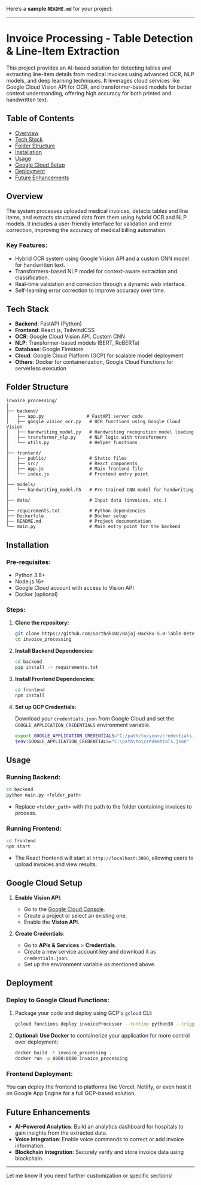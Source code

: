 Here’s a **sample `README.md`** for your project:

---

# **Invoice Processing - Table Detection & Line-Item Extraction**

This project provides an AI-based solution for detecting tables and extracting line-item details from medical invoices using advanced OCR, NLP models, and deep learning techniques. It leverages cloud services like Google Cloud Vision API for OCR, and transformer-based models for better context understanding, offering high accuracy for both printed and handwritten text.

## **Table of Contents**
- [Overview](#overview)
- [Tech Stack](#tech-stack)
- [Folder Structure](#folder-structure)
- [Installation](#installation)
- [Usage](#usage)
- [Google Cloud Setup](#google-cloud-setup)
- [Deployment](#deployment)
- [Future Enhancements](#future-enhancements)

## **Overview**

The system processes uploaded medical invoices, detects tables and line items, and extracts structured data from them using hybrid OCR and NLP models. It includes a user-friendly interface for validation and error correction, improving the accuracy of medical billing automation.

### **Key Features:**
- Hybrid OCR system using Google Vision API and a custom CNN model for handwritten text.
- Transformers-based NLP model for context-aware extraction and classification.
- Real-time validation and correction through a dynamic web interface.
- Self-learning error correction to improve accuracy over time.
  
## **Tech Stack**

- **Backend**: FastAPI (Python)
- **Frontend**: React.js, TailwindCSS
- **OCR**: Google Cloud Vision API, Custom CNN
- **NLP**: Transformer-based models (BERT, RoBERTa)
- **Database**: Google Firestore
- **Cloud**: Google Cloud Platform (GCP) for scalable model deployment
- **Others**: Docker for containerization, Google Cloud Functions for serverless execution

## **Folder Structure**

```plaintext
invoice_processing/
│
├── backend/
│   ├── app.py                # FastAPI server code
│   ├── google_vision_ocr.py   # OCR functions using Google Cloud Vision
│   ├── handwriting_model.py   # Handwriting recognition model loading
│   ├── transformer_nlp.py     # NLP logic with transformers
│   └── utils.py               # Helper functions
│
├── frontend/
│   ├── public/                # Static files
│   ├── src/                   # React components
│   ├── App.js                 # Main frontend file
│   └── index.js               # Frontend entry point
│
├── models/
│   └── handwriting_model.h5   # Pre-trained CNN model for handwriting
│
├── data/                      # Input data (invoices, etc.)
│
├── requirements.txt           # Python dependencies
├── Dockerfile                 # Docker setup
├── README.md                  # Project documentation
└── main.py                    # Main entry point for the backend
```

## **Installation**

### **Pre-requisites:**
- Python 3.8+
- Node.js 16+
- Google Cloud account with access to Vision API
- Docker (optional)

### **Steps:**

1. **Clone the repository:**

   ```bash
   git clone https://github.com/Sarthak102/Bajaj-HackRx-5.0-Table-Detection-Line-Item-Extraction.git
   cd invoice_processing
   ```

2. **Install Backend Dependencies:**

   ```bash
   cd backend
   pip install -r requirements.txt
   ```

3. **Install Frontend Dependencies:**

   ```bash
   cd frontend
   npm install
   ```

4. **Set up GCP Credentials:**

   Download your `credentials.json` from Google Cloud and set the `GOOGLE_APPLICATION_CREDENTIALS` environment variable.

   ```bash
   export GOOGLE_APPLICATION_CREDENTIALS="C:/path/to/your/credentials.json"  # Linux/Mac
   $env:GOOGLE_APPLICATION_CREDENTIALS="C:\path\to\credentials.json"         # PowerShell (Windows)
   ```

## **Usage**

### **Running Backend:**

```bash
cd backend
python main.py <folder_path>
```

- Replace `<folder_path>` with the path to the folder containing invoices to process.

### **Running Frontend:**

```bash
cd frontend
npm start
```

- The React frontend will start at `http://localhost:3000`, allowing users to upload invoices and view results.

## **Google Cloud Setup**

1. **Enable Vision API**:
   - Go to the [Google Cloud Console](https://console.cloud.google.com/).
   - Create a project or select an existing one.
   - Enable the **Vision API**.

2. **Create Credentials**:
   - Go to **APIs & Services** > **Credentials**.
   - Create a new service account key and download it as `credentials.json`.
   - Set up the environment variable as mentioned above.

## **Deployment**

### **Deploy to Google Cloud Functions:**

1. Package your code and deploy using GCP's `gcloud` CLI:
   ```bash
   gcloud functions deploy invoiceProcessor --runtime python38 --trigger-http --allow-unauthenticated --entry-point main
   ```

2. **Optional: Use Docker** to containerize your application for more control over deployment:

   ```bash
   docker build -t invoice_processing .
   docker run -p 8000:8000 invoice_processing
   ```

### **Frontend Deployment**:
You can deploy the frontend to platforms like Vercel, Netlify, or even host it on Google App Engine for a full GCP-based solution.

## **Future Enhancements**

- **AI-Powered Analytics**: Build an analytics dashboard for hospitals to gain insights from the extracted data.
- **Voice Integration**: Enable voice commands to correct or add invoice information.
- **Blockchain Integration**: Securely verify and store invoice data using blockchain.

---

Let me know if you need further customization or specific sections!
